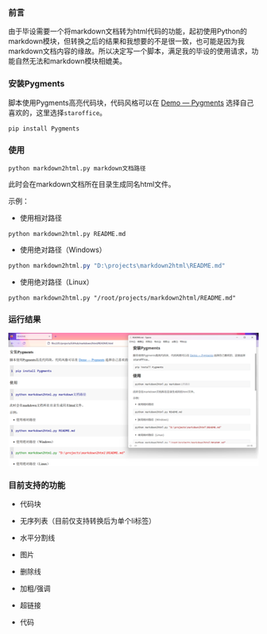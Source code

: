 ### 前言

由于毕设需要一个将markdown文档转为html代码的功能，起初使用Python的markdown模块，但转换之后的结果和我想要的不是很一致，也可能是因为我markdown文档内容的缘故。所以决定写一个脚本，满足我的毕设的使用请求，功能自然无法和markdown模块相媲美。

### 安装Pygments

脚本使用Pygments高亮代码块，代码风格可以在 [Demo — Pygments](https://pygments.org/demo/) 选择自己喜欢的，这里选择`staroffice`。

```shell
pip install Pygments
```

### 使用

```shell
python markdown2html.py markdown文档路径
```

此时会在markdown文档所在目录生成同名html文件。

示例：

+ 使用相对路径

```shell
python markdown2html.py README.md
```

+ 使用绝对路径（Windows）

```powershell
python markdown2html.py "D:\projects\markdown2html\README.md"
```

+ 使用绝对路径（Linux）

```shell
python markdown2html.py "/root/projects/markdown2html/README.md"
```

### 运行结果

![](img/display.png)

### 目前支持的功能

+ 代码块

+ 无序列表（目前仅支持转换后为单个li标签）

+ 水平分割线

+ 图片

+ 删除线

+ 加粗/强调

+ 超链接

+ 代码

